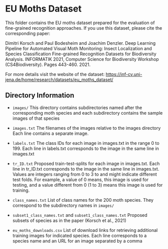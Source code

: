 # EU Moths Dataset

This folder contains the EU moths dataset prepared for the evaluation
of fine-grained recognition approaches. If you use this dataset, please 
cite the corresponding paper:

Dimitri Korsch and Paul Bodesheim and Joachim Denzler. 
Deep Learning Pipeline for Automated Visual Moth Monitoring: Insect Localization and Species Classification
Fine-grained Recognition Datasets for Biodiversity Analysis. 
INFORMATIK 2021, Computer Science for Biodiversity Workshop (CS4Biodiversity). Pages 443-460. 2021.

For more details visit the website of the dataset:
https://inf-cv.uni-jena.de/home/research/datasets/eu_moths_dataset/

## Directory Information

- ``images/``
    This directory contains subdirectories named after the corresponding moth species and each subdirectory contains the sample images of that species

- ``images.txt``
    The filenames of the images relative to the images directory
    Each line contains a separate image.

- ``labels.txt``
    The class IDs for each image in images.txt in the range 0 to 199. 
    Each line in labels.txt corresponds to the image in the same line in images.txt

- ``tr_ID.txt``
    Proposed train-test-splits for each image in images.txt. 
    Each line in tr_ID.txt corresponds to the image in the same line in images.txt. 
    Values are integers ranging from 0 to 3 to and might indicate different test folds.
    For example, a value of 0 means, this image is used for testing, and a value different from 0 (1 to 3) means this image is used for training.
    
- ``class_names.txt``
    List of class names for the 200 moth species.
    They correspond to the subdirectory names in ``images/``
    
- ``subset1_class_names.txt`` and ``subset1_class_names.txt``
    Proposed subsets of species as in the paper (Korsch et al., 2021)
    
- ``eu_moths_downloads.csv``
    List of download links for retrieving additional training images for indicated species.
    Each line corresponds to a species name and an URL for an image separated by a comma
